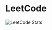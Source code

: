 # LeetCode
![LeetCode Stats](https://leetcode.card.workers.dev/proprogrammer22?theme=dark&font=baloo&extension=activity)
